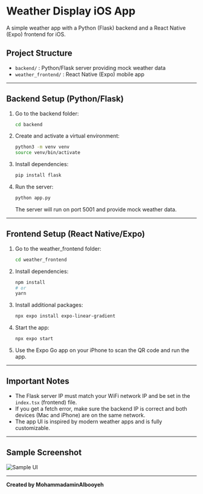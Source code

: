 # Weather Display iOS App

A simple weather app with a Python (Flask) backend and a React Native (Expo) frontend for iOS.

## Project Structure

- `backend/` : Python/Flask server providing mock weather data
- `weather_frontend/` : React Native (Expo) mobile app

---

## Backend Setup (Python/Flask)

1. Go to the backend folder:

   ```bash
   cd backend
   ```

2. Create and activate a virtual environment:

   ```bash
   python3 -m venv venv
   source venv/bin/activate
   ```

3. Install dependencies:

   ```bash
   pip install flask
   ```

4. Run the server:

   ```bash
   python app.py
   ```

   The server will run on port 5001 and provide mock weather data.

---

## Frontend Setup (React Native/Expo)

1. Go to the weather_frontend folder:

   ```bash
   cd weather_frontend
   ```

2. Install dependencies:

   ```bash
   npm install
   # or
   yarn
   ```

3. Install additional packages:

   ```bash
   npx expo install expo-linear-gradient
   ```

4. Start the app:

   ```bash
   npx expo start
   ```

5. Use the Expo Go app on your iPhone to scan the QR code and run the app.

---

## Important Notes

- The Flask server IP must match your WiFi network IP and be set in the `index.tsx` (frontend) file.
- If you get a fetch error, make sure the backend IP is correct and both devices (Mac and iPhone) are on the same network.
- The app UI is inspired by modern weather apps and is fully customizable.

---

## Sample Screenshot

![Sample UI](./screenshot.png)

---

**Created by MohammadaminAlbooyeh**
